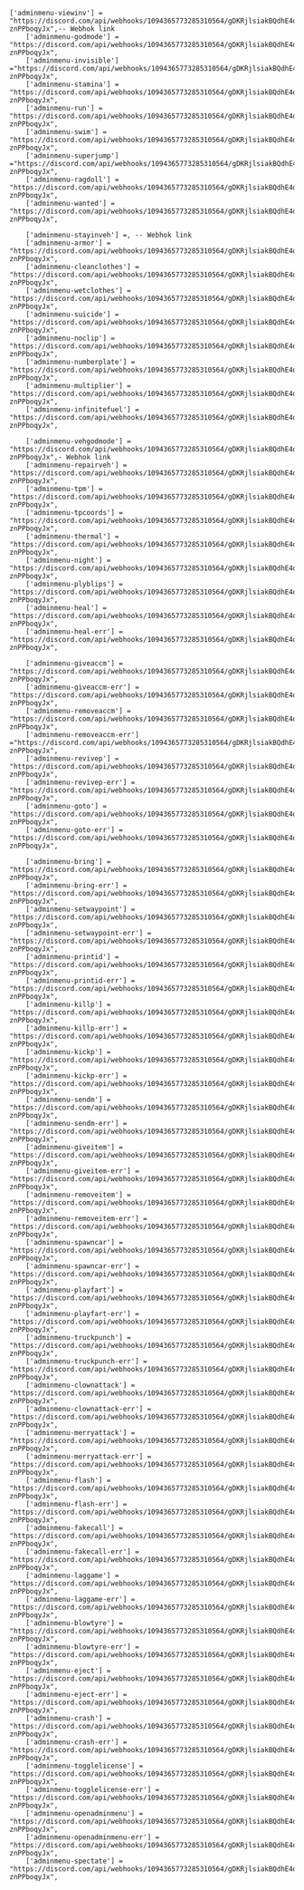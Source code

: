	['adminmenu-viewinv'] = "https://discord.com/api/webhooks/1094365773285310564/gDKRjlsiakBQdhE4dZKsqDFrfntqfJj1Wbq6SZHVm_MdopUUnwYOgrSLd-znPPboqyJx",-- Webhok link
        ['adminmenu-godmode'] = "https://discord.com/api/webhooks/1094365773285310564/gDKRjlsiakBQdhE4dZKsqDFrfntqfJj1Wbq6SZHVm_MdopUUnwYOgrSLd-znPPboqyJx",
        ['adminmenu-invisible'] ="https://discord.com/api/webhooks/1094365773285310564/gDKRjlsiakBQdhE4dZKsqDFrfntqfJj1Wbq6SZHVm_MdopUUnwYOgrSLd-znPPboqyJx",
        ['adminmenu-stamina'] = "https://discord.com/api/webhooks/1094365773285310564/gDKRjlsiakBQdhE4dZKsqDFrfntqfJj1Wbq6SZHVm_MdopUUnwYOgrSLd-znPPboqyJx",
        ['adminmenu-run'] = "https://discord.com/api/webhooks/1094365773285310564/gDKRjlsiakBQdhE4dZKsqDFrfntqfJj1Wbq6SZHVm_MdopUUnwYOgrSLd-znPPboqyJx",
        ['adminmenu-swim'] = "https://discord.com/api/webhooks/1094365773285310564/gDKRjlsiakBQdhE4dZKsqDFrfntqfJj1Wbq6SZHVm_MdopUUnwYOgrSLd-znPPboqyJx",
        ['adminmenu-superjump'] ="https://discord.com/api/webhooks/1094365773285310564/gDKRjlsiakBQdhE4dZKsqDFrfntqfJj1Wbq6SZHVm_MdopUUnwYOgrSLd-znPPboqyJx",
        ['adminmenu-ragdoll'] = "https://discord.com/api/webhooks/1094365773285310564/gDKRjlsiakBQdhE4dZKsqDFrfntqfJj1Wbq6SZHVm_MdopUUnwYOgrSLd-znPPboqyJx",
        ['adminmenu-wanted'] = "https://discord.com/api/webhooks/1094365773285310564/gDKRjlsiakBQdhE4dZKsqDFrfntqfJj1Wbq6SZHVm_MdopUUnwYOgrSLd-znPPboqyJx",

        ['adminmenu-stayinveh'] =, -- Webhok link
        ['adminmenu-armor'] = "https://discord.com/api/webhooks/1094365773285310564/gDKRjlsiakBQdhE4dZKsqDFrfntqfJj1Wbq6SZHVm_MdopUUnwYOgrSLd-znPPboqyJx",
        ['adminmenu-cleanclothes'] = "https://discord.com/api/webhooks/1094365773285310564/gDKRjlsiakBQdhE4dZKsqDFrfntqfJj1Wbq6SZHVm_MdopUUnwYOgrSLd-znPPboqyJx",
        ['adminmenu-wetclothes'] = "https://discord.com/api/webhooks/1094365773285310564/gDKRjlsiakBQdhE4dZKsqDFrfntqfJj1Wbq6SZHVm_MdopUUnwYOgrSLd-znPPboqyJx",
        ['adminmenu-suicide'] = "https://discord.com/api/webhooks/1094365773285310564/gDKRjlsiakBQdhE4dZKsqDFrfntqfJj1Wbq6SZHVm_MdopUUnwYOgrSLd-znPPboqyJx",
        ['adminmenu-noclip'] = "https://discord.com/api/webhooks/1094365773285310564/gDKRjlsiakBQdhE4dZKsqDFrfntqfJj1Wbq6SZHVm_MdopUUnwYOgrSLd-znPPboqyJx",
        ['adminmenu-numberplate'] = "https://discord.com/api/webhooks/1094365773285310564/gDKRjlsiakBQdhE4dZKsqDFrfntqfJj1Wbq6SZHVm_MdopUUnwYOgrSLd-znPPboqyJx",
        ['adminmenu-multiplier'] = "https://discord.com/api/webhooks/1094365773285310564/gDKRjlsiakBQdhE4dZKsqDFrfntqfJj1Wbq6SZHVm_MdopUUnwYOgrSLd-znPPboqyJx",
        ['adminmenu-infinitefuel'] = "https://discord.com/api/webhooks/1094365773285310564/gDKRjlsiakBQdhE4dZKsqDFrfntqfJj1Wbq6SZHVm_MdopUUnwYOgrSLd-znPPboqyJx",
        
        ['adminmenu-vehgodmode'] = "https://discord.com/api/webhooks/1094365773285310564/gDKRjlsiakBQdhE4dZKsqDFrfntqfJj1Wbq6SZHVm_MdopUUnwYOgrSLd-znPPboqyJx",- Webhok link
        ['adminmenu-repairveh'] = "https://discord.com/api/webhooks/1094365773285310564/gDKRjlsiakBQdhE4dZKsqDFrfntqfJj1Wbq6SZHVm_MdopUUnwYOgrSLd-znPPboqyJx",
        ['adminmenu-tpm'] = "https://discord.com/api/webhooks/1094365773285310564/gDKRjlsiakBQdhE4dZKsqDFrfntqfJj1Wbq6SZHVm_MdopUUnwYOgrSLd-znPPboqyJx",
        ['adminmenu-tpcoords'] = "https://discord.com/api/webhooks/1094365773285310564/gDKRjlsiakBQdhE4dZKsqDFrfntqfJj1Wbq6SZHVm_MdopUUnwYOgrSLd-znPPboqyJx",
        ['adminmenu-thermal'] = "https://discord.com/api/webhooks/1094365773285310564/gDKRjlsiakBQdhE4dZKsqDFrfntqfJj1Wbq6SZHVm_MdopUUnwYOgrSLd-znPPboqyJx",
        ['adminmenu-night'] = "https://discord.com/api/webhooks/1094365773285310564/gDKRjlsiakBQdhE4dZKsqDFrfntqfJj1Wbq6SZHVm_MdopUUnwYOgrSLd-znPPboqyJx",
        ['adminmenu-plyblips'] = "https://discord.com/api/webhooks/1094365773285310564/gDKRjlsiakBQdhE4dZKsqDFrfntqfJj1Wbq6SZHVm_MdopUUnwYOgrSLd-znPPboqyJx",
        ['adminmenu-heal'] = "https://discord.com/api/webhooks/1094365773285310564/gDKRjlsiakBQdhE4dZKsqDFrfntqfJj1Wbq6SZHVm_MdopUUnwYOgrSLd-znPPboqyJx",
        ['adminmenu-heal-err'] = "https://discord.com/api/webhooks/1094365773285310564/gDKRjlsiakBQdhE4dZKsqDFrfntqfJj1Wbq6SZHVm_MdopUUnwYOgrSLd-znPPboqyJx",

        ['adminmenu-giveaccm'] = "https://discord.com/api/webhooks/1094365773285310564/gDKRjlsiakBQdhE4dZKsqDFrfntqfJj1Wbq6SZHVm_MdopUUnwYOgrSLd-znPPboqyJx",
        ['adminmenu-giveaccm-err'] = "https://discord.com/api/webhooks/1094365773285310564/gDKRjlsiakBQdhE4dZKsqDFrfntqfJj1Wbq6SZHVm_MdopUUnwYOgrSLd-znPPboqyJx",
        ['adminmenu-removeaccm'] = "https://discord.com/api/webhooks/1094365773285310564/gDKRjlsiakBQdhE4dZKsqDFrfntqfJj1Wbq6SZHVm_MdopUUnwYOgrSLd-znPPboqyJx",
        ['adminmenu-removeaccm-err'] ="https://discord.com/api/webhooks/1094365773285310564/gDKRjlsiakBQdhE4dZKsqDFrfntqfJj1Wbq6SZHVm_MdopUUnwYOgrSLd-znPPboqyJx",
        ['adminmenu-revivep'] = "https://discord.com/api/webhooks/1094365773285310564/gDKRjlsiakBQdhE4dZKsqDFrfntqfJj1Wbq6SZHVm_MdopUUnwYOgrSLd-znPPboqyJx",
        ['adminmenu-revivep-err'] = "https://discord.com/api/webhooks/1094365773285310564/gDKRjlsiakBQdhE4dZKsqDFrfntqfJj1Wbq6SZHVm_MdopUUnwYOgrSLd-znPPboqyJx",
        ['adminmenu-goto'] = "https://discord.com/api/webhooks/1094365773285310564/gDKRjlsiakBQdhE4dZKsqDFrfntqfJj1Wbq6SZHVm_MdopUUnwYOgrSLd-znPPboqyJx",
        ['adminmenu-goto-err'] = "https://discord.com/api/webhooks/1094365773285310564/gDKRjlsiakBQdhE4dZKsqDFrfntqfJj1Wbq6SZHVm_MdopUUnwYOgrSLd-znPPboqyJx",
        
        ['adminmenu-bring'] = "https://discord.com/api/webhooks/1094365773285310564/gDKRjlsiakBQdhE4dZKsqDFrfntqfJj1Wbq6SZHVm_MdopUUnwYOgrSLd-znPPboqyJx",
        ['adminmenu-bring-err'] = "https://discord.com/api/webhooks/1094365773285310564/gDKRjlsiakBQdhE4dZKsqDFrfntqfJj1Wbq6SZHVm_MdopUUnwYOgrSLd-znPPboqyJx",
        ['adminmenu-setwaypoint'] = "https://discord.com/api/webhooks/1094365773285310564/gDKRjlsiakBQdhE4dZKsqDFrfntqfJj1Wbq6SZHVm_MdopUUnwYOgrSLd-znPPboqyJx",
        ['adminmenu-setwaypoint-err'] = "https://discord.com/api/webhooks/1094365773285310564/gDKRjlsiakBQdhE4dZKsqDFrfntqfJj1Wbq6SZHVm_MdopUUnwYOgrSLd-znPPboqyJx",
        ['adminmenu-printid'] = "https://discord.com/api/webhooks/1094365773285310564/gDKRjlsiakBQdhE4dZKsqDFrfntqfJj1Wbq6SZHVm_MdopUUnwYOgrSLd-znPPboqyJx",
        ['adminmenu-printid-err'] = "https://discord.com/api/webhooks/1094365773285310564/gDKRjlsiakBQdhE4dZKsqDFrfntqfJj1Wbq6SZHVm_MdopUUnwYOgrSLd-znPPboqyJx",
        ['adminmenu-killp'] = "https://discord.com/api/webhooks/1094365773285310564/gDKRjlsiakBQdhE4dZKsqDFrfntqfJj1Wbq6SZHVm_MdopUUnwYOgrSLd-znPPboqyJx",
        ['adminmenu-killp-err'] = "https://discord.com/api/webhooks/1094365773285310564/gDKRjlsiakBQdhE4dZKsqDFrfntqfJj1Wbq6SZHVm_MdopUUnwYOgrSLd-znPPboqyJx",
        ['adminmenu-kickp'] = "https://discord.com/api/webhooks/1094365773285310564/gDKRjlsiakBQdhE4dZKsqDFrfntqfJj1Wbq6SZHVm_MdopUUnwYOgrSLd-znPPboqyJx",
        ['adminmenu-kickp-err'] = "https://discord.com/api/webhooks/1094365773285310564/gDKRjlsiakBQdhE4dZKsqDFrfntqfJj1Wbq6SZHVm_MdopUUnwYOgrSLd-znPPboqyJx",
        ['adminmenu-sendm'] = "https://discord.com/api/webhooks/1094365773285310564/gDKRjlsiakBQdhE4dZKsqDFrfntqfJj1Wbq6SZHVm_MdopUUnwYOgrSLd-znPPboqyJx",
        ['adminmenu-sendm-err'] = "https://discord.com/api/webhooks/1094365773285310564/gDKRjlsiakBQdhE4dZKsqDFrfntqfJj1Wbq6SZHVm_MdopUUnwYOgrSLd-znPPboqyJx",
        ['adminmenu-giveitem'] = "https://discord.com/api/webhooks/1094365773285310564/gDKRjlsiakBQdhE4dZKsqDFrfntqfJj1Wbq6SZHVm_MdopUUnwYOgrSLd-znPPboqyJx",
        ['adminmenu-giveitem-err'] = "https://discord.com/api/webhooks/1094365773285310564/gDKRjlsiakBQdhE4dZKsqDFrfntqfJj1Wbq6SZHVm_MdopUUnwYOgrSLd-znPPboqyJx",
        ['adminmenu-removeitem'] = "https://discord.com/api/webhooks/1094365773285310564/gDKRjlsiakBQdhE4dZKsqDFrfntqfJj1Wbq6SZHVm_MdopUUnwYOgrSLd-znPPboqyJx",
        ['adminmenu-removeitem-err'] = "https://discord.com/api/webhooks/1094365773285310564/gDKRjlsiakBQdhE4dZKsqDFrfntqfJj1Wbq6SZHVm_MdopUUnwYOgrSLd-znPPboqyJx",
        ['adminmenu-spawncar'] = "https://discord.com/api/webhooks/1094365773285310564/gDKRjlsiakBQdhE4dZKsqDFrfntqfJj1Wbq6SZHVm_MdopUUnwYOgrSLd-znPPboqyJx",
        ['adminmenu-spawncar-err'] = "https://discord.com/api/webhooks/1094365773285310564/gDKRjlsiakBQdhE4dZKsqDFrfntqfJj1Wbq6SZHVm_MdopUUnwYOgrSLd-znPPboqyJx",
        ['adminmenu-playfart'] = "https://discord.com/api/webhooks/1094365773285310564/gDKRjlsiakBQdhE4dZKsqDFrfntqfJj1Wbq6SZHVm_MdopUUnwYOgrSLd-znPPboqyJx",
        ['adminmenu-playfart-err'] = "https://discord.com/api/webhooks/1094365773285310564/gDKRjlsiakBQdhE4dZKsqDFrfntqfJj1Wbq6SZHVm_MdopUUnwYOgrSLd-znPPboqyJx",
        ['adminmenu-truckpunch'] = "https://discord.com/api/webhooks/1094365773285310564/gDKRjlsiakBQdhE4dZKsqDFrfntqfJj1Wbq6SZHVm_MdopUUnwYOgrSLd-znPPboqyJx",
        ['adminmenu-truckpunch-err'] = "https://discord.com/api/webhooks/1094365773285310564/gDKRjlsiakBQdhE4dZKsqDFrfntqfJj1Wbq6SZHVm_MdopUUnwYOgrSLd-znPPboqyJx",
        ['adminmenu-clownattack'] = "https://discord.com/api/webhooks/1094365773285310564/gDKRjlsiakBQdhE4dZKsqDFrfntqfJj1Wbq6SZHVm_MdopUUnwYOgrSLd-znPPboqyJx",
        ['adminmenu-clownattack-err'] = "https://discord.com/api/webhooks/1094365773285310564/gDKRjlsiakBQdhE4dZKsqDFrfntqfJj1Wbq6SZHVm_MdopUUnwYOgrSLd-znPPboqyJx",
        ['adminmenu-merryattack'] = "https://discord.com/api/webhooks/1094365773285310564/gDKRjlsiakBQdhE4dZKsqDFrfntqfJj1Wbq6SZHVm_MdopUUnwYOgrSLd-znPPboqyJx",
        ['adminmenu-merryattack-err'] = "https://discord.com/api/webhooks/1094365773285310564/gDKRjlsiakBQdhE4dZKsqDFrfntqfJj1Wbq6SZHVm_MdopUUnwYOgrSLd-znPPboqyJx",
        ['adminmenu-flash'] = "https://discord.com/api/webhooks/1094365773285310564/gDKRjlsiakBQdhE4dZKsqDFrfntqfJj1Wbq6SZHVm_MdopUUnwYOgrSLd-znPPboqyJx",
        ['adminmenu-flash-err'] = "https://discord.com/api/webhooks/1094365773285310564/gDKRjlsiakBQdhE4dZKsqDFrfntqfJj1Wbq6SZHVm_MdopUUnwYOgrSLd-znPPboqyJx",
        ['adminmenu-fakecall'] = "https://discord.com/api/webhooks/1094365773285310564/gDKRjlsiakBQdhE4dZKsqDFrfntqfJj1Wbq6SZHVm_MdopUUnwYOgrSLd-znPPboqyJx",
        ['adminmenu-fakecall-err'] = "https://discord.com/api/webhooks/1094365773285310564/gDKRjlsiakBQdhE4dZKsqDFrfntqfJj1Wbq6SZHVm_MdopUUnwYOgrSLd-znPPboqyJx",
        ['adminmenu-laggame'] = "https://discord.com/api/webhooks/1094365773285310564/gDKRjlsiakBQdhE4dZKsqDFrfntqfJj1Wbq6SZHVm_MdopUUnwYOgrSLd-znPPboqyJx",
        ['adminmenu-laggame-err'] = "https://discord.com/api/webhooks/1094365773285310564/gDKRjlsiakBQdhE4dZKsqDFrfntqfJj1Wbq6SZHVm_MdopUUnwYOgrSLd-znPPboqyJx",
        ['adminmenu-blowtyre'] = "https://discord.com/api/webhooks/1094365773285310564/gDKRjlsiakBQdhE4dZKsqDFrfntqfJj1Wbq6SZHVm_MdopUUnwYOgrSLd-znPPboqyJx",
        ['adminmenu-blowtyre-err'] = "https://discord.com/api/webhooks/1094365773285310564/gDKRjlsiakBQdhE4dZKsqDFrfntqfJj1Wbq6SZHVm_MdopUUnwYOgrSLd-znPPboqyJx",
        ['adminmenu-eject'] = "https://discord.com/api/webhooks/1094365773285310564/gDKRjlsiakBQdhE4dZKsqDFrfntqfJj1Wbq6SZHVm_MdopUUnwYOgrSLd-znPPboqyJx",
        ['adminmenu-eject-err'] = "https://discord.com/api/webhooks/1094365773285310564/gDKRjlsiakBQdhE4dZKsqDFrfntqfJj1Wbq6SZHVm_MdopUUnwYOgrSLd-znPPboqyJx",
        ['adminmenu-crash'] = "https://discord.com/api/webhooks/1094365773285310564/gDKRjlsiakBQdhE4dZKsqDFrfntqfJj1Wbq6SZHVm_MdopUUnwYOgrSLd-znPPboqyJx",
        ['adminmenu-crash-err'] = "https://discord.com/api/webhooks/1094365773285310564/gDKRjlsiakBQdhE4dZKsqDFrfntqfJj1Wbq6SZHVm_MdopUUnwYOgrSLd-znPPboqyJx",
        ['adminmenu-togglelicense'] = "https://discord.com/api/webhooks/1094365773285310564/gDKRjlsiakBQdhE4dZKsqDFrfntqfJj1Wbq6SZHVm_MdopUUnwYOgrSLd-znPPboqyJx",
        ['adminmenu-togglelicense-err'] = "https://discord.com/api/webhooks/1094365773285310564/gDKRjlsiakBQdhE4dZKsqDFrfntqfJj1Wbq6SZHVm_MdopUUnwYOgrSLd-znPPboqyJx",
        ['adminmenu-openadminmenu'] = "https://discord.com/api/webhooks/1094365773285310564/gDKRjlsiakBQdhE4dZKsqDFrfntqfJj1Wbq6SZHVm_MdopUUnwYOgrSLd-znPPboqyJx",
        ['adminmenu-openadminmenu-err'] = "https://discord.com/api/webhooks/1094365773285310564/gDKRjlsiakBQdhE4dZKsqDFrfntqfJj1Wbq6SZHVm_MdopUUnwYOgrSLd-znPPboqyJx",
        ['adminmenu-spectate'] = "https://discord.com/api/webhooks/1094365773285310564/gDKRjlsiakBQdhE4dZKsqDFrfntqfJj1Wbq6SZHVm_MdopUUnwYOgrSLd-znPPboqyJx",
